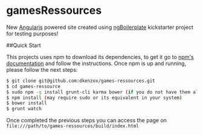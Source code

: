 # gamesRessources
New [Angularjs](https://angularjs.org/) powered site created using [ngBoilerplate](https://github.com/ngbp/ngbp) kickstarter project for testing purposes!

##Quick Start

This projects uses npm to download its dependencies, to get it go to [npm's documentation](https://docs.npmjs.com/getting-started/installing-node) and follow the instructions.
Once npm is up and running, please follow the next steps:

```sh
$ git clone git@github.com:dkenzox/games-ressources.git
$ cd games-ressource
$ sudo npm -g install grunt-cli karma bower (if you do not have them already)
$ npm install (may require sudo or its equivalent in your system)
$ bower install
$ grunt watch
```

Once completed the previous steps you can access the page on `file:///path/to/games-ressources/build/index.html`